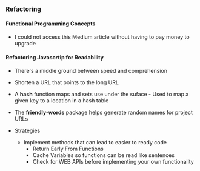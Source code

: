 ### Refactoring

#### Functional Programming Concepts

* I could not access this Medium article without having to pay money to upgrade

#### Refactoring Javascrtip for Readability

* There's a middle ground between speed and comprehension

* Shorten a URL that points to the long URL
* A **hash** function maps and sets use under the suface - Used to map a given key to a location in a hash table

* The **friendly-words** package helps generate random names for project URLs

* Strategies
  * Implement methods that can lead to easier to ready code
    * Return Early From Functions
    * Cache Variables so functions can be read like sentences
    * Check for WEB APIs before implementing your own functionality

